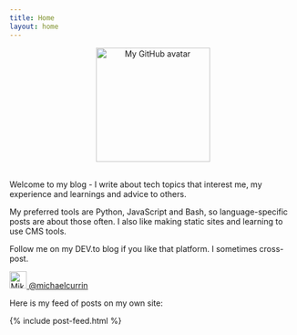 ```yaml
---
title: Home
layout: home
---
```


<div align="center">
    <a href="{{ site.github.owner_url }}">
        <img src="{{ site.github.owner_url }}.png" width="200px" alt="My GitHub avatar" title="My GitHub avatar" />
    </a>
</div>

<br>

Welcome to my blog - I write about tech topics that interest me, my experience and learnings and advice to others.

My preferred tools are Python, JavaScript and Bash, so language-specific posts are about those often. I also like making static sites and learning to use CMS tools.

Follow me on my DEV.to blog if you like that platform. I sometimes cross-post.

<a href="https://dev.to/michaelcurrin">
    <img src="https://d2fltix0v2e0sb.cloudfront.net/dev-badge.svg"
        alt="Mike's DEV Profile" height="30" width="30"
        style="background: white;">
    <span>@michaelcurrin</span>
</a>

Here is my feed of posts on my own site:

{% include post-feed.html %}
